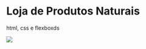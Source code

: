# Loja de Produtos Naturais

html, css e flexboxds

<img src="https://github.com/dieegobs/loja-de-produtos-naturais/blob/main/images/Site.png?raw=true"/>

